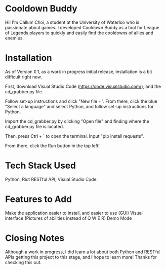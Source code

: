 # Cooldown Buddy
Hi! I'm Callum Choi, a student at the University of Waterloo who is passionate about games. I developed Cooldown Buddy as a tool for League of Legends players to quickly and easily find the cooldowns of allies and enemies.

# Installation
As of Version 0.1, as a work in progress initial release, installation is a bit difficult right now.

First, download Visual Studio Code (https://code.visualstudio.com/), and the cd_grabber.py file. 

Follow set-up instructions and click "New file +". From there, click the blue "Select a language" and select Python, and follow set-up instructions for Python.

Import the cd_grabber.py by clicking "Open file" and finding where the cd_grabber.py file is located.

Then, press Ctrl + \` to open the terminal. Input "pip install requests".

From there, click the Run button in the top left!

# Tech Stack Used
Python, Riot RESTful API, Visual Studio Code

# Features to Add
Make the application easier to install, and easier to use (GUI)
Visual interface (Pictures of abilities instead of Q W E R)
Demo Mode

# Closing Notes
Although a work in progress, I did learn a lot about both Python and RESTful APIs getting this project to this stage, and I hope to learn more! Thanks for checking this out.

